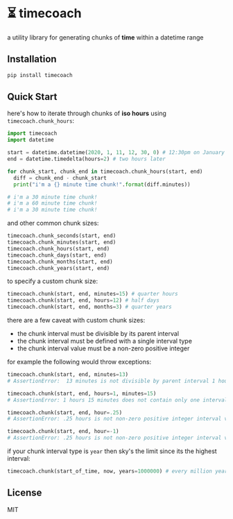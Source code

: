 # ⏳ timecoach
a utility library for generating chunks of **time** within a datetime range

## Installation

```bash
pip install timecoach
```

## Quick Start

here's how to iterate through chunks of **iso hours** using `timecoach.chunk_hours`:

```py
import timecoach
import datetime

start = datetime.datetime(2020, 1, 11, 12, 30, 0) # 12:30pm on January 11th 2020
end = datetime.timedelta(hours=2) # two hours later

for chunk_start, chunk_end in timecoach.chunk_hours(start, end)
  diff = chunk_end - chunk_start
  print("i'm a {} minute time chunk!".format(diff.minutes))

# i'm a 30 minute time chunk!
# i'm a 60 minute time chunk!
# i'm a 30 minute time chunk!
```

and other common chunk sizes:

```py
timecoach.chunk_seconds(start, end) 
timecoach.chunk_minutes(start, end) 
timecoach.chunk_hours(start, end)
timecoach.chunk_days(start, end)
timecoach.chunk_months(start, end)
timecoach.chunk_years(start, end)
```

to specify a custom chunk size:

```py
timecoach.chunk(start, end, minutes=15) # quarter hours 
timecoach.chunk(start, end, hours=12) # half days 
timecoach.chunk(start, end, months=3) # quarter years
```

there are a few caveat with custom chunk sizes:
- the chunk interval must be divisible by its parent interval
- the chunk interval must be defined with a single interval type 
- the chunk interval value must be a non-zero positive integer

for example the following would throw exceptions:

```py
timecoach.chunk(start, end, minutes=13)
# AssertionError:  13 minutes is not divisible by parent interval 1 hours (60 minutes)

timecoach.chunk(start, end, hours=1, minutes=15)
# AssertionError: 1 hours 15 minutes does not contain only one interval type

timecoach.chunk(start, end, hour=.25)
# AssertionError: .25 hours is not non-zero positive integer interval value

timecoach.chunk(start, end, hour=-1)
# AssertionError: .25 hours is not non-zero positive integer interval value

```

if your chunk interval type is `year` then sky's the limit since its the highest interval:

```py
timecoach.chunk(start_of_time, now, years=1000000) # every million years since the start of time
```

## License
MIT
